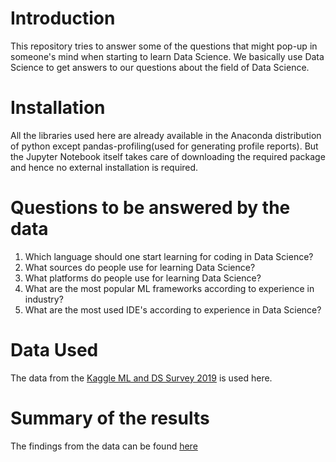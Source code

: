 # Introduction
This repository tries to answer some of the questions that might pop-up in someone's mind when starting to learn Data Science. We basically use Data Science to get answers to our questions about the field of Data Science. 

# Installation
All the libraries used here are already available in the Anaconda distribution of python except pandas-profiling(used for generating profile reports). But the Jupyter Notebook itself takes care of downloading the required package and hence no external installation is required.

# Questions to be answered by the data
1. Which language should one start learning for coding in Data Science?
2. What sources do people use for learning Data Science?
3. What platforms do people use for learning Data Science?
4. What are the most popular ML frameworks according to experience in industry?
5. What are the most used IDE's according to experience in Data Science?

# Data Used
The data from the [Kaggle ML and DS Survey 2019](https://www.kaggle.com/c/kaggle-survey-2019/data) is used here.

# Summary of the results
The findings from the data can be found [here](https://medium.com/@divyashah572/5-key-trends-in-data-science-every-beginner-should-know-8a3ad2b5b156)

